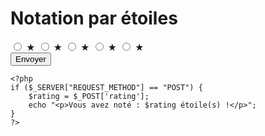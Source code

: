 <!DOCTYPE html>
<html lang="fr">
<head>
    <meta charset="UTF-8">
    <meta name="viewport" content="width=device-width, initial-scale=1.0">
    <title>Notation par étoiles</title>
    <link rel="stylesheet" href="style.css">
</head>
<body>

<div class="container">
    <h1>Notation par étoiles</h1>
    <form action="index.php" method="post">
        <div class="star-rating">
            <input type="radio" id="5-stars" name="rating" value="5" />
            <label for="5-stars" class="star">&#9733;</label>
            <input type="radio" id="4-stars" name="rating" value="4" />
            <label for="4-stars" class="star">&#9733;</label>
            <input type="radio" id="3-stars" name="rating" value="3" />
            <label for="3-stars" class="star">&#9733;</label>
            <input type="radio" id="2-stars" name="rating" value="2" />
            <label for="2-stars" class="star">&#9733;</label>
            <input type="radio" id="1-star" name="rating" value="1" />
            <label for="1-star" class="star">&#9733;</label>
        </div>
        <button type="submit">Envoyer</button>
    </form>

    <?php
    if ($_SERVER["REQUEST_METHOD"] == "POST") {
        $rating = $_POST['rating'];
        echo "<p>Vous avez noté : $rating étoile(s) !</p>";
    }
    ?>
</div>

</body>
</html>
